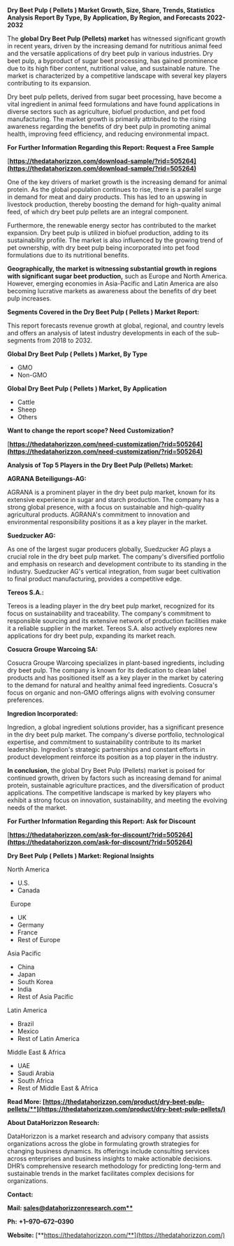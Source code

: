 ﻿**Dry Beet Pulp ( Pellets )  Market Growth, Size, Share, Trends, Statistics Analysis Report By Type, By Application, By Region, and Forecasts 2022-2032**

The **global Dry Beet Pulp (Pellets) market** has witnessed significant growth in recent years, driven by the increasing demand for nutritious animal feed and the versatile applications of dry beet pulp in various industries. Dry beet pulp, a byproduct of sugar beet processing, has gained prominence due to its high fiber content, nutritional value, and sustainable nature. The market is characterized by a competitive landscape with several key players contributing to its expansion.

Dry beet pulp pellets, derived from sugar beet processing, have become a vital ingredient in animal feed formulations and have found applications in diverse sectors such as agriculture, biofuel production, and pet food manufacturing. The market growth is primarily attributed to the rising awareness regarding the benefits of dry beet pulp in promoting animal health, improving feed efficiency, and reducing environmental impact. 

**For Further Information Regarding this Report: Request a Free Sample**	

[**https://thedatahorizzon.com/download-sample/?rid=505264](https://thedatahorizzon.com/download-sample/?rid=505264)** 

One of the key drivers of market growth is the increasing demand for animal protein. As the global population continues to rise, there is a parallel surge in demand for meat and dairy products. This has led to an upswing in livestock production, thereby boosting the demand for high-quality animal feed, of which dry beet pulp pellets are an integral component.

Furthermore, the renewable energy sector has contributed to the market expansion. Dry beet pulp is utilized in biofuel production, adding to its sustainability profile. The market is also influenced by the growing trend of pet ownership, with dry beet pulp being incorporated into pet food formulations due to its nutritional benefits.

**Geographically, the market is witnessing substantial growth in regions with significant sugar beet production,** such as Europe and North America. However, emerging economies in Asia-Pacific and Latin America are also becoming lucrative markets as awareness about the benefits of dry beet pulp increases.

**Segments Covered in the Dry Beet Pulp ( Pellets ) Market Report:** 

This report forecasts revenue growth at global, regional, and country levels and offers an analysis of latest industry developments in each of the sub-segments from 2018 to 2032.

**Global Dry Beet Pulp ( Pellets ) Market, By Type**

- GMO
- Non-GMO

**Global Dry Beet Pulp ( Pellets ) Market, By Application**

- Cattle
- Sheep
- Others

**Want to change the report scope? Need Customization?**

[**https://thedatahorizzon.com/need-customization/?rid=505264](https://thedatahorizzon.com/need-customization/?rid=505264)** 

**Analysis of Top 5 Players in the Dry Beet Pulp (Pellets) Market:**

**AGRANA Beteiligungs-AG:**

AGRANA is a prominent player in the dry beet pulp market, known for its extensive experience in sugar and starch production. The company has a strong global presence, with a focus on sustainable and high-quality agricultural products. AGRANA's commitment to innovation and environmental responsibility positions it as a key player in the market.

**Suedzucker AG:**

As one of the largest sugar producers globally, Suedzucker AG plays a crucial role in the dry beet pulp market. The company's diversified portfolio and emphasis on research and development contribute to its standing in the industry. Suedzucker AG's vertical integration, from sugar beet cultivation to final product manufacturing, provides a competitive edge.

**Tereos S.A.:**

Tereos is a leading player in the dry beet pulp market, recognized for its focus on sustainability and traceability. The company's commitment to responsible sourcing and its extensive network of production facilities make it a reliable supplier in the market. Tereos S.A. also actively explores new applications for dry beet pulp, expanding its market reach.

**Cosucra Groupe Warcoing SA:**

Cosucra Groupe Warcoing specializes in plant-based ingredients, including dry beet pulp. The company is known for its dedication to clean label products and has positioned itself as a key player in the market by catering to the demand for natural and healthy animal feed ingredients. Cosucra's focus on organic and non-GMO offerings aligns with evolving consumer preferences.

**Ingredion Incorporated:**

Ingredion, a global ingredient solutions provider, has a significant presence in the dry beet pulp market. The company's diverse portfolio, technological expertise, and commitment to sustainability contribute to its market leadership. Ingredion's strategic partnerships and constant efforts in product development reinforce its position as a top player in the industry.

**In conclusion,** the global Dry Beet Pulp (Pellets) market is poised for continued growth, driven by factors such as increasing demand for animal protein, sustainable agriculture practices, and the diversification of product applications. The competitive landscape is marked by key players who exhibit a strong focus on innovation, sustainability, and meeting the evolving needs of the market.

**For Further Information Regarding this Report: Ask for Discount**	

[**https://thedatahorizzon.com/ask-for-discount/?rid=505264](https://thedatahorizzon.com/ask-for-discount/?rid=505264)** 

**Dry Beet Pulp ( Pellets ) Market: Regional Insights**

North America

- U.S.
- Canada

` `Europe

- UK
- Germany
- France
- Rest of Europe

Asia Pacific

- China
- Japan
- South Korea
- India
- Rest of Asia Pacific

Latin America

- Brazil
- Mexico
- Rest of Latin America

Middle East & Africa

- UAE
- Saudi Arabia
- South Africa
- Rest of Middle East & Africa

**Read More: [https://thedatahorizzon.com/product/dry-beet-pulp-pellets/**](https://thedatahorizzon.com/product/dry-beet-pulp-pellets/)** 

**About DataHorizzon Research:**

DataHorizzon is a market research and advisory company that assists organizations across the globe in formulating growth strategies for changing business dynamics. Its offerings include consulting services across enterprises and business insights to make actionable decisions. DHR’s comprehensive research methodology for predicting long-term and sustainable trends in the market facilitates complex decisions for organizations.

**Contact:**

**Mail: [sales@datahorizzonresearch.com**](mailto:sales@datahorizzonresearch.com)**

**Ph:** **+1–970–672–0390**

**Website:** [**https://thedatahorizzon.com/**](https://thedatahorizzon.com/)

